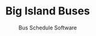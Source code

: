 ---
title: Big Island Buses
subtitle: Bus Schedule Software
summary: >
  App for riders of the bus in Hawaii, upgrading their basic paper schedules 
  into digital form. The app is designed to load and run quickly, and cache 
  itself so users can access the website while offline. The backend is designed 
  so the schedule data can be uploaded to Google Maps and other mapping systems.
---